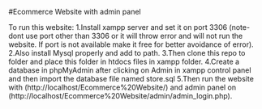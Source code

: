 #Ecommerce Website with admin panel

To run this website:
1.Install xampp server and set it on port 3306 (note- dont use port other than 3306 or it will throw error and will not run the website. If port is not available make it free for better avoidance of error).
2.Also install Mysql properly and add to path.
3.Then clone this repo to folder and place this folder in htdocs files in xampp folder.
4.Create a database in phpMyAdmin after clicking on Admin in xampp control panel and then import the database file named store.sql
5.Then run the website with (http://localhost/Ecommerce%20Website/) and admin panel on (http://localhost/Ecommerce%20Website/admin/admin_login.php).
